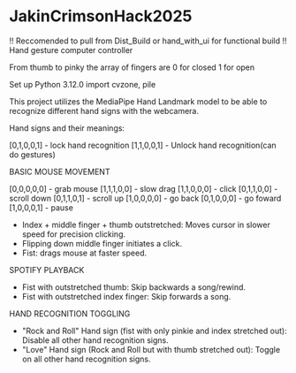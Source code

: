 # JakinCrimsonHack2025
!! Reccomended to pull from Dist_Build or hand_with_ui for functional build !!
Hand gesture computer controller

From thumb to pinky the array of fingers are 0 for closed 1 for open



Set up
Python 3.12.0
import cvzone, pile

This project utilizes the MediaPipe Hand Landmark model to be able to recognize different hand signs with the webcamera.

Hand signs and their meanings:

[0,1,0,0,1] - lock hand recognition
[1,1,0,0,1] - Unlock hand recognition(can do gestures)

BASIC MOUSE MOVEMENT

[0,0,0,0,0] - grab mouse
[1,1,1,0,0] - slow drag
[1,1,0,0,0] - click
[0,1,1,0,0] - scroll down
[0,1,1,0,1] - scroll up
[1,0,0,0,0] - go back
[0,1,0,0,0] - go foward
[1,0,0,0,1] - pause




- Index + middle finger + thumb outstretched: Moves cursor in slower speed for precision clicking. 
- Flipping down middle finger initiates a click.
- Fist: drags mouse at faster speed. 

SPOTIFY PLAYBACK
- Fist with outstretched thumb: Skip backwards a song/rewind.
- Fist with outstretched index finger: Skip forwards a song.

HAND RECOGNITION TOGGLING
- "Rock and Roll" Hand sign (fist with only pinkie and index stretched out): Disable all other hand recognition signs.
- "Love" Hand sign (Rock and Roll but with thumb stretched out): Toggle on all other hand recognition signs.





